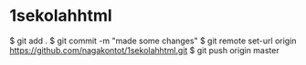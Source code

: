 # 1sekolahhtml

$ git add .
$ git commit -m "made some changes"
$ git remote set-url origin https://github.com/nagakontot/1sekolahhtml.git
$ git push origin master
